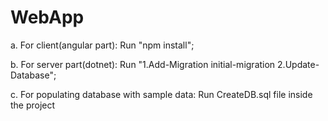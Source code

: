# WebApp

a. For client(angular part): Run "npm install";

b. For server part(dotnet): Run "1.Add-Migration initial-migration  2.Update-Database";

c. For populating database with sample data: Run CreateDB.sql file inside the project


